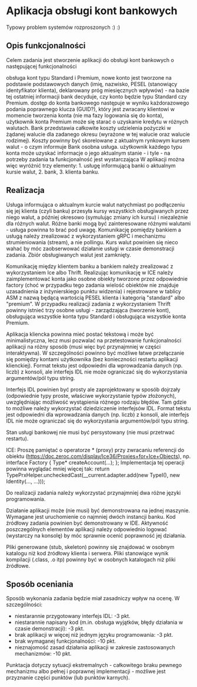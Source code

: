 # Aplikacja obsługi kont bankowych
Typowy problem systemów rozproszonych :) :)

## Opis funkcjonalności
Celem zadania jest stworzenie aplikacji do obsługi kont bankowych o następującej funkcjonalności

obsługa kont typu Standard i Premium,
nowe konto jest tworzone na podstawie podstawowych danych (imię, nazwisko, PESEL (stanowiący identyfikator klienta), deklarowany próg miesięcznych wpływów) - na bazie tej ostatniej informacji bank decyduje, czy konto będzie typu Standard czy Premium.
dostęp do konta bankowego następuje w wyniku każdorazowego podania poprawnego klucza (GUID?), który jest zwracany klientowi w momencie tworzenia konta (nie ma fazy logowania się do konta),
użytkownik konta Premium może się starać o uzyskanie kredytu  w różnych walutach. Bank  przedstawia całkowite koszty udzielenia pożyczki w żądanej walucie dla zadanego okresu (wyrażone w tej walucie oraz walucie rodzimej). Koszty powinny być skorelowane z aktualnym rynkowym kursem walut - o czym informuje Bank osobna usługa.
użytkownik każdego typu konta może uzyskać informacje o jego aktualnym stanie - i tyle - na potrzeby zadania ta funkcjonalność jest wystarczająca
W aplikacji można więc wyróżnić trzy elementy: 1. usługę informującą banki o aktualnym kursie walut, 2. bank, 3. klienta banku.

## Realizacja
Usługa informująca o aktualnym kurcie walut natychmiast po podłączeniu się jej klienta (czyli banku) przesyła kursy wszystkich obsługiwanych przez niego walut, a później okresowo (symulując zmiany ich kursu) i niezależnie dla różnych walut. Różne banki mogą być zainteresowane różnymi walutami - usługa powinna to brać pod uwagę.  Komunikację pomiędzy bankiem a usługą należy zrealizować z wykorzystaniem gRPC i mechanizmu strumieniowania (stream), a nie pollingu. Kurs walut powinien się nieco wahać by móc zaobserwować działanie usługi w czasie demonstracji zadania. Zbiór obsługiwanych walut jest zamknięty.

Komunikację między klientem banku a bankiem należy zrealizować z wykorzystaniem Ice albo Thrift. Realizując komunikację w ICE należy zaimplementować konta jako osobne obiekty tworzone przez odpowiednie factory (choć w przypadku tego zadania wielość obiektów nie znajduje uzasadnienia z inżynierskiego punktu widzenia) i rejestrowane w tablicy ASM z nazwą będącą wartością PESEL klienta i kategorią "standard" albo "premium". W przypadku realizacji zadania z wykorzystaniem Thrift powinny istnieć trzy osobne usługi - zarządzająca (tworzenie kont), obsługująca wszystkie konta typu Standard i obsługująca wszystkie konta Premium.

Aplikacja kliencka powinna mieć postać tekstową i może być minimalistyczna, lecz musi pozwalać na przetestowanie funkcjonalności aplikacji na różny sposób (musi więc być przynajmniej w części interaktywna). W szczególności powinno być możliwe łatwe przełączanie się pomiędzy kontami użytkownika (bez konieczności restartu aplikacji klienckiej). Format tekstu jest odpowiedni dla wprowadzania danych (np. liczb) z konsoli, ale interfejs IDL nie może ograniczać się do wykorzystania argumentów/pól typu string. 

Interfejs IDL powinien być prosty ale zaprojektowany w sposób dojrzały (odpowiednie typy proste, właściwe wykorzystanie typów złożonych), uwzględniając możliwość wystąpienia różnego rodzaju błędów. Tam gdzie to możliwe należy wykorzystać dziedziczenie interfejsów IDL. Format tekstu jest odpowiedni dla wprowadzania danych (np. liczb) z konsoli, ale interfejs IDL nie może ograniczać się do wykorzystania argumentów/pól typu string.

Stan usługi bankowej nie musi być persystowany (nie musi przetrwać restartu).

ICE: Proszę pamiętać o operatorze * (proxy) przy zwracaniu referencji do obiektu (https://doc.zeroc.com/display/Ice36/Proxies+for+Ice+Objects), np. interface Factory { Type* createAccount(...); }; Implementacja tej operacji powinna wyglądać mniej więcej tak: return TypePrxHelper.uncheckedCast(__current.adapter.add(new TypeI(), new Identity(..., ...)));

Do realizacji zadania należy wykorzystać przynajmniej dwa różne języki programowania.

Działanie aplikacji może (nie musi) być demonstrowana na jednej maszynie. Wymagane jest uruchomienie co najmniej dwóch instancji banku. Kod źródłowy zadania powinien być demonstrowany w IDE. Aktywność poszczególnych elementów aplikacji należy odpowiednio logować (wystarczy na konsolę) by móc sprawnie ocenić poprawność jej działania.

Pliki generowane (stub, skeleton) powinny się znajdować w osobnym katalogu niż kod źródłowy klienta i serwera. Pliki stanowiące wynik kompilacji (.class, .o itp) powinny być w osobnych katalogach niż pliki źródłowe.

## Sposób oceniania
Sposób wykonania zadania będzie miał zasadniczy wpływ na ocenę. W szczególności:

- niestarannie przygotowany interfejs IDL: -3 pkt.
- niestarannie napisany kod (m.in. obsługa wyjątków, błędy działania w czasie demonstracji): -3 pkt.
- brak aplikacji w więcej niż jednym języku programowania: -3 pkt.
- brak wymaganej funkcjonalności: -10 pkt.
- nieznajomość zasad działania aplikacji w zakresie zastosowanych mechanizmów: -10 pkt.

Punktacja dotyczy sytuacji ekstremalnych - całkowitego braku pewnego mechanizmu albo pełnej i poprawnej implementacji - możliwe jest przyznanie części punktów (lub punktów karnych).
